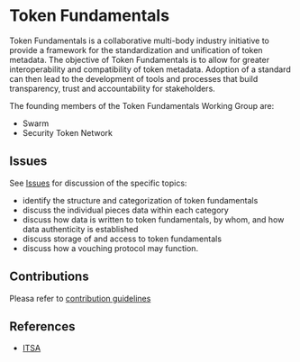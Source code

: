 # Token Fundamentals

Token Fundamentals is a collaborative multi-body industry initiative to provide a framework for the standardization and unification of token metadata. The objective of Token Fundamentals is to allow for greater interoperability  and compatibility of token metadata. Adoption of a standard can then lead to the development of tools and processes that build transparency, trust and accountability for stakeholders.

The founding members of the Token Fundamentals Working Group are:

* Swarm
* Security Token Network

## Issues
See [Issues](https://github.com/TokenFundamentalsWorkingGroup/TokenFundamentals/issues) for discussion of the specific topics:

* identify the structure and categorization of token fundamentals
* discuss the individual pieces data within each category
* discuss how data is written to token fundamentals, by whom, and how data authenticity is established
* discuss storage of and access to token fundamentals
* discuss how a vouching protocol may function.


## Contributions
Pleasa refer to [contribution guidelines](CONTRIBUTING.md)

## References

* [ITSA](https://drive.google.com/file/d/1H-driPAlyS6sb2OfgMRJJxJOFiMo_vcq/view)
